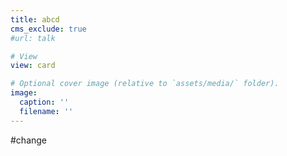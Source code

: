 ```yaml
---
title: abcd
cms_exclude: true
#url: talk

# View
view: card

# Optional cover image (relative to `assets/media/` folder).
image:
  caption: ''
  filename: ''
---
```


#change